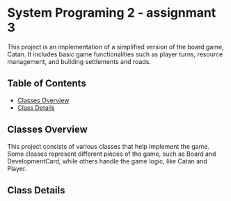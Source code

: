 

# System Programing 2 - assignmant 3

This project is an implementation of a simplified version of the board game, Catan. It includes basic game functionalities such as player turns, resource management, and building settlements and roads.

## Table of Contents
- [Classes Overview](#classes-overview)
- [Class Details](#class-details)


## Classes Overview
This project consists of various classes that help implement the game. Some classes represent different pieces of the game, such as Board and DevelopmentCard, while others handle the game logic, like Catan and Player.

## Class Details